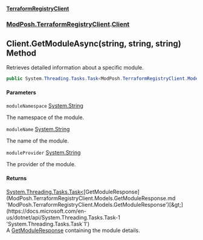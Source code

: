 #### [TerraformRegistryClient](index.md 'index')
### [ModPosh.TerraformRegistryClient](ModPosh.TerraformRegistryClient.md 'ModPosh.TerraformRegistryClient').[Client](ModPosh.TerraformRegistryClient.Client.md 'ModPosh.TerraformRegistryClient.Client')

## Client.GetModuleAsync(string, string, string) Method

Retrieves detailed information about a specific module.

```csharp
public System.Threading.Tasks.Task<ModPosh.TerraformRegistryClient.Models.GetModuleResponse> GetModuleAsync(string moduleNamespace, string moduleName, string moduleProvider);
```
#### Parameters

<a name='ModPosh.TerraformRegistryClient.Client.GetModuleAsync(string,string,string).moduleNamespace'></a>

`moduleNamespace` [System.String](https://docs.microsoft.com/en-us/dotnet/api/System.String 'System.String')

The namespace of the module.

<a name='ModPosh.TerraformRegistryClient.Client.GetModuleAsync(string,string,string).moduleName'></a>

`moduleName` [System.String](https://docs.microsoft.com/en-us/dotnet/api/System.String 'System.String')

The name of the module.

<a name='ModPosh.TerraformRegistryClient.Client.GetModuleAsync(string,string,string).moduleProvider'></a>

`moduleProvider` [System.String](https://docs.microsoft.com/en-us/dotnet/api/System.String 'System.String')

The provider of the module.

#### Returns
[System.Threading.Tasks.Task&lt;](https://docs.microsoft.com/en-us/dotnet/api/System.Threading.Tasks.Task-1 'System.Threading.Tasks.Task`1')[GetModuleResponse](ModPosh.TerraformRegistryClient.Models.GetModuleResponse.md 'ModPosh.TerraformRegistryClient.Models.GetModuleResponse')[&gt;](https://docs.microsoft.com/en-us/dotnet/api/System.Threading.Tasks.Task-1 'System.Threading.Tasks.Task`1')  
A [GetModuleResponse](ModPosh.TerraformRegistryClient.Models.GetModuleResponse.md 'ModPosh.TerraformRegistryClient.Models.GetModuleResponse') containing the module details.
